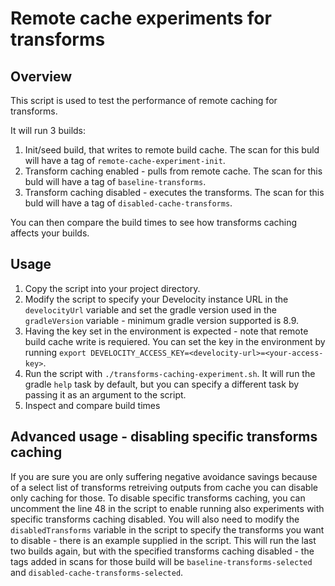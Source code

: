# Remote cache experiments for transforms

## Overview 

This script is used to test the performance of remote caching for transforms.  

It will run 3 builds:

1. Init/seed build, that writes to remote build cache. The scan for this buld will have a tag of `remote-cache-experiment-init`. 
2. Transform caching enabled - pulls from remote cache. The scan for this buld will have a tag of `baseline-transforms`.
3. Transform caching disabled - executes the transforms. The scan for this buld will have a tag of `disabled-cache-transforms`.

You can then compare the build times to see how transforms caching affects your builds.

## Usage

1. Copy the script into your project directory.
2. Modify the script to specify your Develocity instance URL in the `develocityUrl` variable and set the gradle version used in the `gradleVersion` variable - minimum gradle version supported is 8.9.
3. Having the key set in the environment is expected - note that remote build cache write is requiered. You can set the key in the environment by running `export DEVELOCITY_ACCESS_KEY=<develocity-url>=<your-access-key>`.
4. Run the script with `./transforms-caching-experiment.sh`. It will run the gradle `help` task by default, but you can specify a different task by passing it as an argument to the script. 
5. Inspect and compare build times 

## Advanced usage - disabling specific transforms caching

If you are sure you are only suffering negative avoidance savings because of a select list of transforms retreiving outputs from cache you can disable only caching for those. To disable specific transforms caching, you can uncomment the line 48 in the script to enable running also experiments with specific transforms caching disabled. You will also need to modify the `disabledTransforms` variable in the script to specify the transforms you want to disable - there is an example supplied in the script. This will run the last two builds again, but with the specified transforms caching disabled - the tags added in scans for those build will be `baseline-transforms-selected` and `disabled-cache-transforms-selected`.

